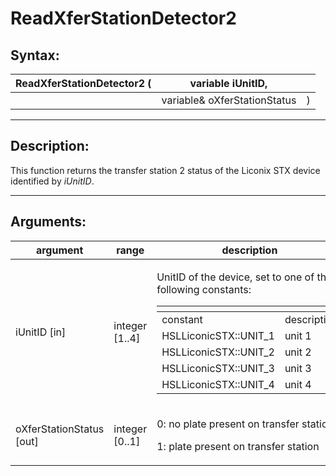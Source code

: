 # ReadXferStationDetector2

## Syntax:

&#x20;

| ReadXferStationDetector2 ( | variable iUnitID,            |   |
| -------------------------- | ---------------------------- | - |
|                            | variable& oXferStationStatus | ) |

&#x20;

***

## Description:

&#x20;

This function returns the transfer station 2 status of the Liconix STX device identified by _iUnitID_.

&#x20;

***

## Arguments:

&#x20;

| argument                  | range           | description                                                                                                                                                                                                                                                                                                                                                                                                                                  |
| ------------------------- | --------------- | -------------------------------------------------------------------------------------------------------------------------------------------------------------------------------------------------------------------------------------------------------------------------------------------------------------------------------------------------------------------------------------------------------------------------------------------- |
| iUnitID \[in]             | integer \[1..4] | <p>UnitID of the device, set to one of the following constants:</p><p> </p><table data-header-hidden><thead><tr><th></th><th></th></tr></thead><tbody><tr><td>constant</td><td>description</td></tr><tr><td>HSLLiconicSTX::UNIT_1</td><td>unit 1</td></tr><tr><td>HSLLiconicSTX::UNIT_2</td><td>unit 2</td></tr><tr><td>HSLLiconicSTX::UNIT_3</td><td>unit 3</td></tr><tr><td>HSLLiconicSTX::UNIT_4</td><td>unit 4</td></tr></tbody></table> |
| oXferStationStatus \[out] | integer \[0..1] | <p>0: no plate present on transfer station</p><p>1: plate present on transfer station</p>                                                                                                                                                                                                                                                                                                                                                    |

&#x20;
